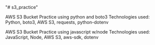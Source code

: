 "# s3_practice" 

AWS S3 Bucket Practice using python and boto3
Technologies used: Python, boto3, AWS S3, requests, python-dotenv

AWS S3 Bucket Practice using javascript w/node
Technologies used: JavaScript, Node, AWS S3, aws-sdk, dotenv
